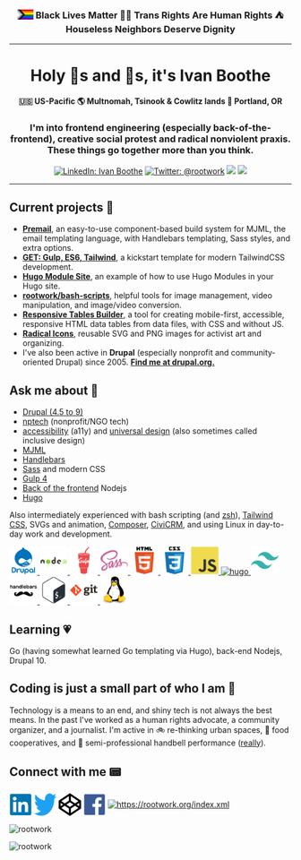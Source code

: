 <h3 align="center"><img src="https://raw.githubusercontent.com/rootwork/rootwork/main/images/Quasar-Pride-Progress.svg" height="18" width="auto" align="texttop" alt="Progress Pride flag by Daniel Quasar" /> Black Lives Matter ✊🏽 Trans Rights Are Human Rights ⛺ Houseless Neighbors Deserve Dignity</h2>

---

<h1 align="center">Holy 🦎s and 🦄s, it's Ivan Boothe</h1>
<div align="center">
  <strong
    >🇺🇸 US-Pacific 🌎 Multnomah, Tsinook & Cowlitz lands 🌹 Portland, OR</strong
  >
</div>
<h3 align="center">
  <strong
    >I'm into frontend engineering (especially back-of-the-frontend), creative
    social protest and radical nonviolent praxis. These things go together more
    than you think.</strong
  >
</h3>

<p align="center">
  <a href="https://www.linkedin.com/in/ivanboothe"
    ><img
      src="https://img.shields.io/badge/LinkedIn-blue?style=for-the-badge&logo=linkedin&logoColor=white"
      alt="LinkedIn: Ivan Boothe"
  /></a>
  <a href="https://twitter.com/rootwork"
    ><img
      src="https://img.shields.io/twitter/follow/rootwork?logo=twitter&style=for-the-badge"
      alt="Twitter: @rootwork"
  /></a>
  <a href="https://gitlab.com/rootwork"
    ><img
      src="https://img.shields.io/static/v1?style=for-the-badge&label=GitLab&message=rootwork&color=orange"
  /></a>
  <a href="https://www.drupal.org/u/rootwork"
    ><img
      src="https://img.shields.io/static/v1?style=for-the-badge&label=Drupal&message=rootwork&color=blue"
  /></a>
</p>

---

## Current projects 👷

- **[Premail](https://premail.dev)**, an easy-to-use component-based build
  system for MJML, the email templating language, with Handlebars templating,
  Sass styles, and extra options.
- **[GET: Gulp, ES6, Tailwind](https://github.com/rootwork/GET)**, a kickstart
  template for modern TailwindCSS development.
- **[Hugo Module Site](https://github.com/rootwork/hugo-module-site)**, an
  example of how to use Hugo Modules in your Hugo site.
- **[rootwork/bash-scripts](https://github.com/rootwork/bash-scripts)**, helpful
  tools for image management, video manipulation, and image/video conversion.
- **[Responsive Tables Builder](https://github.com/rootwork/responsive-tables-builder)**,
  a tool for creating mobile-first, accessible, responsive HTML data tables from
  data files, with CSS and without JS.
- **[Radical Icons](https://gitlab.com/radicons/radicons)**, reusable SVG and
  PNG images for activist art and organizing.
- I've also been active in **Drupal** (especially nonprofit and
  community-oriented Drupal) since 2005.
  **[Find me at drupal.org.](https://www.drupal.org/u/rootwork)**

## Ask me about 💁

- [Drupal (4.5 to 9)](https://www.drupal.org/)
- [nptech](https://www.nten.org/) (nonprofit/NGO tech)
- [accessibility](https://www.a11yproject.com/) (a11y) and
  [universal design](https://universaldesign.ie/What-is-Universal-Design/The-7-Principles/)
  (also sometimes called inclusive design)
- [MJML](https://mjml.io/)
- [Handlebars](https://handlebarsjs.com/)
- [Sass](https://sass-lang.com/) and modern CSS
- [Gulp 4](https://gulpjs.com/)
- [Back of the frontend](https://css-tricks.com/front-of-the-front-back-of-the-front/)
  Nodejs
- [Hugo](https://gohugo.io/)

Also intermediately experienced with bash scripting (and
[zsh](https://www.zsh.org/)), [Tailwind CSS](https://tailwindcss.com/), SVGs
and animation, [Composer](https://getcomposer.org/), [CiviCRM](https://civicrm.org/), and using Linux in day-to-day
work and development.

<p align="left">
  <a href="https://www.drupal.org/" rel="noreferrer">
    <img
      src="https://raw.githubusercontent.com/devicons/devicon/master/icons/drupal/drupal-plain-wordmark.svg"
      alt="Drupal"
      width="50"
      height="50"
    />
  </a>
  <a href="https://nodejs.org" rel="noreferrer">
    <img
      src="https://raw.githubusercontent.com/devicons/devicon/master/icons/nodejs/nodejs-original-wordmark.svg"
      alt="nodejs"
      width="50"
      height="50"
    />
  </a>
  <a href="https://gulpjs.com" rel="noreferrer">
    <img
      src="https://raw.githubusercontent.com/devicons/devicon/master/icons/gulp/gulp-plain.svg"
      alt="gulp"
      width="50"
      height="50"
    />
  </a>
  <a href="https://sass-lang.com" rel="noreferrer">
    <img
      src="https://raw.githubusercontent.com/devicons/devicon/master/icons/sass/sass-original.svg"
      alt="sass"
      width="50"
      height="50"
    />
  </a>
  <a href="https://html.spec.whatwg.org/multipage/" rel="noreferrer">
    <img
      src="https://raw.githubusercontent.com/devicons/devicon/master/icons/html5/html5-original-wordmark.svg"
      alt="html5"
      width="50"
      height="50"
    />
  </a>
  <a href="https://www.w3.org/Style/CSS/" rel="noreferrer">
    <img
      src="https://raw.githubusercontent.com/devicons/devicon/master/icons/css3/css3-original-wordmark.svg"
      alt="css3"
      width="50"
      height="50"
    />
  </a>
  <a
    href="https://developer.mozilla.org/en-US/docs/Web/JavaScript"
    rel="noreferrer"
  >
    <img
      src="https://raw.githubusercontent.com/devicons/devicon/master/icons/javascript/javascript-original.svg"
      alt="javascript"
      width="50"
      height="50"
    />
  </a>
  <a href="https://gohugo.io/" rel="noreferrer">
    <img
      src="https://api.iconify.design/logos-hugo.svg"
      alt="hugo"
      width="50"
      height="50"
    />
  </a>
  <a href="https://tailwindcss.com/" rel="noreferrer">
    <img
      src="https://raw.githubusercontent.com/devicons/devicon/master/icons/tailwindcss/tailwindcss-plain.svg"
      alt="tailwind"
      width="50"
      height="50"
    />
  </a>
  <a href="https://handlebarsjs.com/" rel="noreferrer">
    <img
      src="https://raw.githubusercontent.com/devicons/devicon/master/icons/handlebars/handlebars-original-wordmark.svg"
      alt="bash"
      width="50"
      height="50"
    />
  </a>
  <a href="https://www.gnu.org/software/bash/" rel="noreferrer">
    <img
      src="https://raw.githubusercontent.com/devicons/devicon/master/icons/bash/bash-original.svg"
      alt="bash"
      width="50"
      height="50"
    />
  </a>
  <a href="https://git-scm.com/" rel="noreferrer">
    <img
      src="https://raw.githubusercontent.com/devicons/devicon/master/icons/git/git-original-wordmark.svg"
      alt="git"
      width="50"
      height="50"
    />
  </a>
  <a href="https://www.linux.org/" rel="noreferrer">
    <img
      src="https://raw.githubusercontent.com/devicons/devicon/master/icons/linux/linux-original.svg"
      alt="linux"
      width="50"
      height="50"
    />
  </a>
</p>

## Learning 💗

Go (having somewhat learned Go templating via Hugo), back-end Nodejs, Drupal 10.

## Coding is just a small part of who I am 💭

Technology is a means to an end, and shiny tech is not always the best means. In
the past I've worked as a human rights advocate, a community organizer, and a
journalist. I'm active in 🚲 re-thinking urban spaces, 🥕 food cooperatives, and
🔔 semi-professional handbell performance
([really](https://www.bellsofthecascades.org/about)).

## Connect with me 📟

<p align="left">
  <a href="https://linkedin.com/in/ivanboothe" target="blank"
    ><img
      align="center"
      src="https://raw.githubusercontent.com/devicons/devicon/master/icons/linkedin/linkedin-original.svg"
      alt="ivanboothe"
      height="40"
      width="40"
  /></a>
  <a href="https://twitter.com/rootwork" target="blank"
    ><img
      align="center"
      src="https://raw.githubusercontent.com/devicons/devicon/master/icons/twitter/twitter-original.svg"
      alt="rootwork"
      height="40"
      width="40"
  /></a>
  <a href="https://codepen.io/rootwork" target="blank"
    ><img
      align="center"
      src="https://raw.githubusercontent.com/devicons/devicon/master/icons/codepen/codepen-plain.svg"
      alt="rootwork"
      height="40"
      width="40"
  /></a>
  <a href="https://facebook.com/rootwork" target="blank"
    ><img
      align="center"
      src="https://raw.githubusercontent.com/devicons/devicon/master/icons/facebook/facebook-original.svg"
      alt="rootwork"
      height="40"
      width="40"
  /></a>
  <a href="/https://rootwork.org/index.xml" target="blank"
    ><img
      align="center"
      src="https://raw.githubusercontent.com/rahuldkjain/github-profile-readme-generator/master/src/images/icons/Social/rss.svg"
      alt="https://rootwork.org/index.xml"
      height="40"
      width="40"
  /></a>
</p>

<p>
  <img
    align="center"
    src="https://github-readme-stats.vercel.app/api?username=rootwork&show_icons=true&locale=en"
    alt="rootwork"
  />
</p>

<p>
  <img
    align="left"
    src="https://github-readme-stats.vercel.app/api/top-langs?username=rootwork&show_icons=true&locale=en&layout=compact"
    alt="rootwork"
  />
</p>